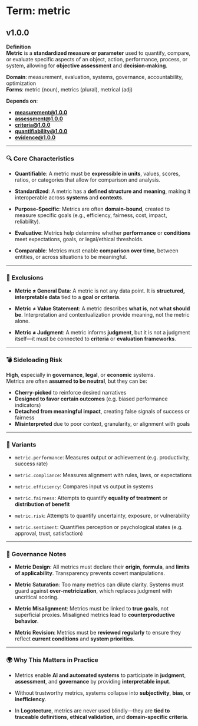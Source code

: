 # Term: metric

## v1.0.0

**Definition**  
**Metric** is a **standardized measure or parameter** used to quantify, compare, or evaluate specific aspects of an object, action, performance, process, or system, allowing for **objective assessment** and **decision-making**.

**Domain**: measurement, evaluation, systems, governance, accountability, optimization  
**Forms**: metric (noun), metrics (plural), metrical (adj)

**Depends on**:  
- **measurement@1.0.0**  
- **assessment@1.0.0**  
- **criteria@1.0.0**  
- **quantifiability@1.0.0**  
- **evidence@1.0.0**

---

### 🔍 Core Characteristics

- **Quantifiable**: A metric must be **expressible in units**, values, scores, ratios, or categories that allow for comparison and analysis.

- **Standardized**: A metric has a **defined structure and meaning**, making it interoperable across **systems** and **contexts**.

- **Purpose-Specific**: Metrics are often **domain-bound**, created to measure specific goals (e.g., efficiency, fairness, cost, impact, reliability).

- **Evaluative**: Metrics help determine whether **performance** or **conditions** meet expectations, goals, or legal/ethical thresholds.

- **Comparable**: Metrics must enable **comparison over time**, between entities, or across situations to be meaningful.

---

### 🚫 Exclusions

- **Metric ≠ General Data**: A metric is not any data point. It is **structured, interpretable data** tied to a **goal or criteria**.

- **Metric ≠ Value Statement**: A metric describes **what is**, not **what should be**. Interpretation and contextualization provide meaning, not the metric alone.

- **Metric ≠ Judgment**: A metric informs **judgment**, but it is not a judgment itself—it must be connected to **criteria** or **evaluation frameworks**.

---

### 💣 Sideloading Risk

**High**, especially in **governance**, **legal**, or **economic** systems.  
Metrics are often **assumed to be neutral**, but they can be:

- **Cherry-picked** to reinforce desired narratives  
- **Designed to favor certain outcomes** (e.g. biased performance indicators)  
- **Detached from meaningful impact**, creating false signals of success or fairness  
- **Misinterpreted** due to poor context, granularity, or alignment with goals

---

### 🔁 Variants

- `metric.performance`: Measures output or achievement (e.g. productivity, success rate)

- `metric.compliance`: Measures alignment with rules, laws, or expectations

- `metric.efficiency`: Compares input vs output in systems

- `metric.fairness`: Attempts to quantify **equality of treatment** or **distribution of benefit**

- `metric.risk`: Attempts to quantify uncertainty, exposure, or vulnerability

- `metric.sentiment`: Quantifies perception or psychological states (e.g. approval, trust, satisfaction)

---

### 🔐 Governance Notes

- **Metric Design**: All metrics must declare their **origin**, **formula**, and **limits of applicability**. Transparency prevents covert manipulations.

- **Metric Saturation**: Too many metrics can dilute clarity. Systems must guard against **over-metricization**, which replaces judgment with uncritical scoring.

- **Metric Misalignment**: Metrics must be linked to **true goals**, not superficial proxies. Misaligned metrics lead to **counterproductive behavior**.

- **Metric Revision**: Metrics must be **reviewed regularly** to ensure they reflect **current conditions** and **system priorities**.

---

### 🌍 Why This Matters in Practice

- Metrics enable **AI and automated systems** to participate in **judgment**, **assessment**, and **governance** by providing **interpretable input**.

- Without trustworthy metrics, systems collapse into **subjectivity**, **bias**, or **inefficiency**.

- In **Logotecture**, metrics are never used blindly—they are **tied to traceable definitions**, **ethical validation**, and **domain-specific criteria**.
